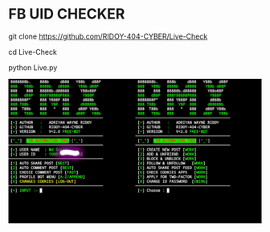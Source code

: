 # FB UID CHECKER


git clone https://github.com/RIDOY-404-CYBER/Live-Check

cd Live-Check

python Live.py

![20200808_160757](https://raw.githubusercontent.com/RIDOY-404-CYBER/FB-BOT/main/InShot_20240203_200007129.jpg)
